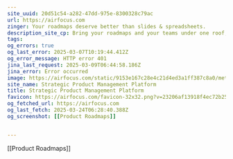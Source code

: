 ```yaml
---
site_uuid: 20d51c54-a282-47dd-975e-8300328c79ac
url: https://airfocus.com
zinger: Your roadmaps deserve better than slides & spreadsheets.
description_site_cp: Bring your roadmaps and your teams under one roof, no matter how differently they operate.Share dynamic, insight-driven roadmaps with stakeholders, keeping teamalignment on-point with our powerful Jira integration.
tags: 
og_errors: true
og_last_error: 2025-03-07T10:19:44.412Z
og_error_message: HTTP error 401
jina_last_request: 2025-03-09T06:44:58.186Z
jina_error: Error occurred
image: https://airfocus.com/static/9153e167c28e4c21d4ed3a1ff387c8a0/meta-default.png
site_name: Strategic Product Management Platform
title: Strategic Product Management Platform
favicon: https://airfocus.com/favicon-32x32.png?v=23206af13918f4ec72b2582ef7d0e3c7
og_fetched_url: https://airfocus.com
og_last_fetch: 2025-03-24T06:28:40.388Z
og_screenshot: [[Product Roadmaps]]


---
```

[[Product Roadmaps]]

